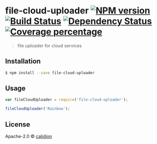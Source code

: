 # file-cloud-uploader [![NPM version][npm-image]][npm-url] [![Build Status][travis-image]][travis-url] [![Dependency Status][daviddm-image]][daviddm-url] [![Coverage percentage][coveralls-image]][coveralls-url]
> file uploader for cloud services

## Installation

```sh
$ npm install --save file-cloud-uploader
```

## Usage

```js
var fileCloudUploader = require('file-cloud-uploader');

fileCloudUploader('Rainbow');
```
## License

Apache-2.0 © [calidion]()


[npm-image]: https://badge.fury.io/js/file-cloud-uploader.svg
[npm-url]: https://npmjs.org/package/file-cloud-uploader
[travis-image]: https://travis-ci.org/calidion/file-cloud-uploader.svg?branch=master
[travis-url]: https://travis-ci.org/calidion/file-cloud-uploader
[daviddm-image]: https://david-dm.org/calidion/file-cloud-uploader.svg?theme=shields.io
[daviddm-url]: https://david-dm.org/calidion/file-cloud-uploader
[coveralls-image]: https://coveralls.io/repos/calidion/file-cloud-uploader/badge.svg
[coveralls-url]: https://coveralls.io/r/calidion/file-cloud-uploader
